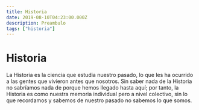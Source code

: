 ```yaml
---
title: Historia
date: 2019-08-10T04:23:00.000Z
description: Preambulo
tags: ["historia"]
---
```


# Historia

La Historia es la ciencia que estudia nuestro pasado, lo que les ha ocurrido a las gentes que vivieron antes que nosotros. Sin saber nada de la Historia no sabríamos nada de porque hemos llegado hasta aquí; por tanto, la Historia es como nuestra memoria individual pero a nivel colectivo, sin lo que recordamos y sabemos de nuestro pasado no sabemos lo que somos.
